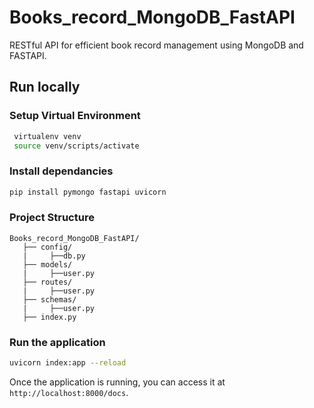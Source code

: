 # Books_record_MongoDB_FastAPI
RESTful API for efficient book record management using MongoDB and FASTAPI.

## Run locally
### Setup Virtual Environment
```bash
 virtualenv venv
 source venv/scripts/activate
 ```

### Install dependancies
```bash
pip install pymongo fastapi uvicorn
 ```


### Project Structure
```
Books_record_MongoDB_FastAPI/
   ├── config/
   |     ├──db.py
   ├── models/
   |     ├──user.py
   ├── routes/
   |     ├──user.py
   ├── schemas/
   |     ├──user.py
   ├── index.py
```
### Run the application
```bash
uvicorn index:app --reload
 ```
Once the application is running, you can access it at `http://localhost:8000/docs`.